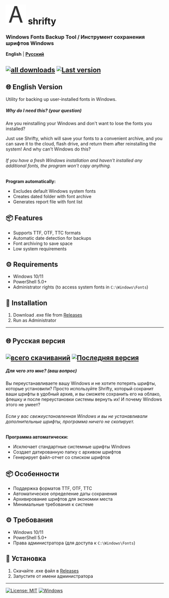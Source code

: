 <h1>
  <img src="https://raw.githubusercontent.com/ellatuk/shrifty/main/xlam/shrifty_web.webp" width="64" alt="Shrifty Icon"/>
  shrifty
</h1>

### Windows Fonts Backup Tool / Инструмент сохранения шрифтов Windows

**English** | **[Русский](#русский)**

[![all downloads](https://img.shields.io/github/downloads/ellatuk/shrifty/total?label=AllDownloads&color=blue)](https://github.com/ellatuk/shrifty/releases)   [![Last version](https://img.shields.io/github/v/release/ellatuk/shrifty?include_prerelease&label=Last+release)](https://github.com/ellatuk/shrifty/releases)
---

## 🌐 English Version

Utility for backing up user-installed fonts in Windows. 

##### Why do I need this? (your question)
Are you reinstalling your Windows and don't want to lose the fonts you installed?

Just use Shrifty, which will save your fonts to a convenient archive, and you can save it to the cloud, flash drive, and return them after reinstalling the system! And why can't Windows do this?
###### If you have a fresh Windows installation and haven't installed any additional fonts, the program won't copy anything.


**Program automatically:**
- Excludes default Windows system fonts
- Creates dated folder with font archive
- Generates report file with font list

## 📦 Features
- Supports TTF, OTF, TTC formats
- Automatic date detection for backups
- Font archiving to save space
- Low system requirements

## ⚙️ Requirements
- Windows 10/11
- PowerShell 5.0+
- Administrator rights (to access system fonts in `C:\Windows\Fonts`)

## 🚀 Installation
1. Download .exe file from [Releases](https://github.com/ellatuk/shrifty/releases)
2. Run as Administrator

---

<a name="русский"></a>
## 🌐 Русская версия

[![всего скачиваний](https://img.shields.io/github/downloads/ellatuk/shrifty/total?label=Скачиваний&color=blue)](https://github.com/ellatuk/shrifty/releases) [![Последняя версия](https://img.shields.io/github/v/release/ellatuk/shrifty?include_prerelease&label=Последний+релиз)](https://github.com/ellatuk/shrifty/releases)
---

##### Для чего это мне? (ваш вопрос)
Вы переустанавливаете вашу Windows и не хотите потерять шрифты, которые установили?
Просто используйте Shrifty, который сохранит ваши шрифты в удобный архив, и вы сможете сохранить его на облако, флешку и после переустановки системы вернуть их! И почему Windows этого не умеет?

###### Если у вас свежеустановленная Windows и вы не устанавливали дополнительные шрифты, программа ничего не скопирует.

**Программа автоматически:**
- Исключает стандартные системные шрифты Windows
- Создает датированную папку с архивом шрифтов
- Генерирует файл-отчет со списком шрифтов

## 📦 Особенности
- Поддержка форматов TTF, OTF, TTC
- Автоматическое определение даты сохранения
- Архивирование шрифтов для экономии места
- Минимальные требования к системе

## ⚙️ Требования
- Windows 10/11
- PowerShell 5.0+
- Права администратора (для доступа к `C:\Windows\Fonts`)

## 🚀 Установка
1. Скачайте .exe файл в [Releases](https://github.com/ellatuk/shrifty/releases)
2. Запустите от имени администратора

---

[![License: MIT](https://img.shields.io/badge/License-MIT-yellow.svg)](LICENSE)
[![Windows](https://img.shields.io/badge/Windows-10%2F11-0078D6)](https://www.microsoft.com)

